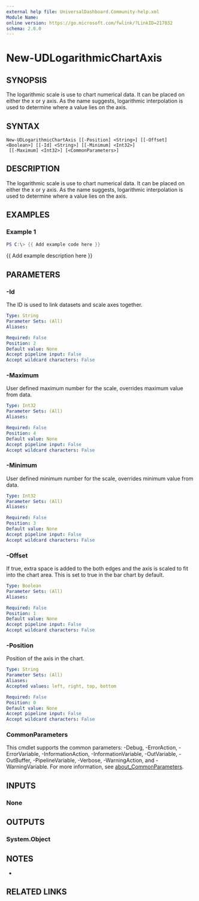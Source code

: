 ```yaml
---
external help file: UniversalDashboard.Community-help.xml
Module Name:
online version: https://go.microsoft.com/fwlink/?LinkID=217032
schema: 2.0.0
---
```


# New-UDLogarithmicChartAxis

## SYNOPSIS
The logarithmic scale is use to chart numerical data.
It can be placed on either the x or y axis.
As the name suggests, logarithmic interpolation is used to determine where a value lies on the axis.

## SYNTAX

```
New-UDLogarithmicChartAxis [[-Position] <String>] [[-Offset] <Boolean>] [[-Id] <String>] [[-Minimum] <Int32>]
 [[-Maximum] <Int32>] [<CommonParameters>]
```

## DESCRIPTION
The logarithmic scale is use to chart numerical data.
It can be placed on either the x or y axis.
As the name suggests, logarithmic interpolation is used to determine where a value lies on the axis.

## EXAMPLES

### Example 1
```powershell
PS C:\> {{ Add example code here }}
```

{{ Add example description here }}

## PARAMETERS

### -Id
The ID is used to link datasets and scale axes together.

```yaml
Type: String
Parameter Sets: (All)
Aliases:

Required: False
Position: 2
Default value: None
Accept pipeline input: False
Accept wildcard characters: False
```

### -Maximum
User defined maximum number for the scale, overrides maximum value from data.

```yaml
Type: Int32
Parameter Sets: (All)
Aliases:

Required: False
Position: 4
Default value: None
Accept pipeline input: False
Accept wildcard characters: False
```

### -Minimum
User defined minimum number for the scale, overrides minimum value from data.

```yaml
Type: Int32
Parameter Sets: (All)
Aliases:

Required: False
Position: 3
Default value: None
Accept pipeline input: False
Accept wildcard characters: False
```

### -Offset
If true, extra space is added to the both edges and the axis is scaled to fit into the chart area.
This is set to true in the bar chart by default.

```yaml
Type: Boolean
Parameter Sets: (All)
Aliases:

Required: False
Position: 1
Default value: None
Accept pipeline input: False
Accept wildcard characters: False
```

### -Position
Position of the axis in the chart.

```yaml
Type: String
Parameter Sets: (All)
Aliases:
Accepted values: left, right, top, bottom

Required: False
Position: 0
Default value: None
Accept pipeline input: False
Accept wildcard characters: False
```

### CommonParameters
This cmdlet supports the common parameters: -Debug, -ErrorAction, -ErrorVariable, -InformationAction, -InformationVariable, -OutVariable, -OutBuffer, -PipelineVariable, -Verbose, -WarningAction, and -WarningVariable. For more information, see [about_CommonParameters](http://go.microsoft.com/fwlink/?LinkID=113216).

## INPUTS

### None
## OUTPUTS

### System.Object
## NOTES
*

## RELATED LINKS
